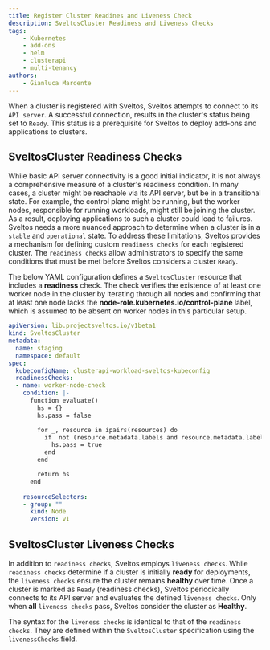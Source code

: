 ```yaml
---
title: Register Cluster Readines and Liveness Check
description: SveltosCluster Readiness and Liveness Checks
tags:
    - Kubernetes
    - add-ons
    - helm
    - clusterapi
    - multi-tenancy
authors:
    - Gianluca Mardente
---
```


When a cluster is registered with Sveltos, Sveltos attempts to connect to its `API server`. A successful connection, results in the cluster's status being set to `Ready`. This status is a prerequisite for Sveltos to deploy add-ons and applications to clusters.

## SveltosCluster Readiness Checks

While basic API server connectivity is a good initial indicator, it is not always a comprehensive measure of a cluster's readiness condition. In many cases, a cluster might be reachable via its API server, but be in a transitional state. For example, the control plane might be running, but the worker nodes, responsible for running workloads, might still be joining the cluster. As a result, deploying applications to such a cluster could lead to failures. Sveltos needs a more nuanced approach to determine when a cluster is in a `stable` and `operational` state. To address these limitations, Sveltos provides a mechanism for defining custom `readiness checks` for each registered cluster. The `readiness checks` allow administrators to specify the same conditions that must be met before Sveltos considers a cluster `Ready`.

The below YAML configuration defines a `SveltosCluster` resource that includes a **readiness** check. The check verifies the existence of at least one worker node in the cluster by iterating through all nodes and confirming that at least one node lacks the __node-role.kubernetes.io/control-plane__ label, which is assumed to be absent on worker nodes in this particular setup.

```yaml hl_lines="8-27"
apiVersion: lib.projectsveltos.io/v1beta1
kind: SveltosCluster
metadata:
  name: staging
  namespace: default
spec:
  kubeconfigName: clusterapi-workload-sveltos-kubeconfig
  readinessChecks:
  - name: worker-node-check
    condition: |-
      function evaluate()
        hs = {}
        hs.pass = false

        for _, resource in ipairs(resources) do
          if  not (resource.metadata.labels and resource.metadata.labels["node-role.kubernetes.io/control-plane"]) then
            hs.pass = true
          end
        end

        return hs
      end
    
    resourceSelectors:
    - group: ""
      kind: Node
      version: v1
```

## SveltosCluster Liveness Checks

In addition to `readiness checks`, Sveltos employs `liveness checks`.  While `readiness checks` determine if a cluster is initially **ready** for deployments, the `liveness checks` ensure the cluster remains **healthy** over time.  Once a cluster is marked as `Ready` (readiness checks), Sveltos periodically connects to its API server and evaluates the defined `liveness checks`. Only when **all** `liveness checks` pass, Sveltos consider the cluster as **Healthy**.

The syntax for the `liveness checks` is identical to that of the `readiness checks`.  They are defined within the `SveltosCluster` specification using the `livenessChecks` field.
